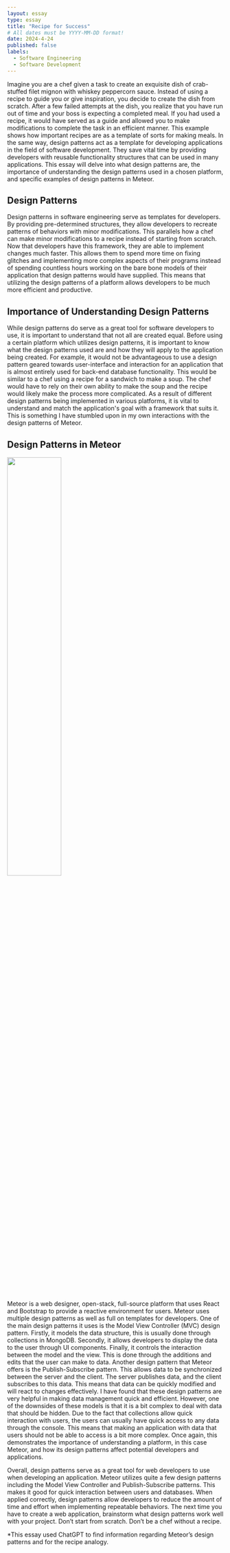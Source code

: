 ```yaml
---
layout: essay
type: essay
title: "Recipe for Success"
# All dates must be YYYY-MM-DD format!
date: 2024-4-24
published: false
labels:
  - Software Engineering
  - Software Development
---
```



Imagine you are a chef given a task to create an exquisite dish of crab-stuffed filet mignon with whiskey peppercorn sauce. Instead of using a recipe to guide you or give inspiration, you decide to create the dish from scratch. After a few failed attempts at the dish, you realize that you have run out of time and your boss is expecting a completed meal. If you had used a recipe, it would have served as a guide and allowed you to make modifications to complete the task in an efficient manner. This example shows how important recipes are as a template of sorts for making meals. In the same way, design patterns act as a template for developing applications in the field of software development. They save vital time by providing developers with reusable functionality structures that can be used in many applications. This essay will delve into what design patterns are, the importance of understanding the design patterns used in a chosen platform, and specific examples of design patterns in Meteor.

<h2>Design Patterns</h2>

Design patterns in software engineering serve as templates for developers. By providing pre-determined structures, they allow developers to recreate patterns of behaviors with minor modifications. This parallels how a chef can make minor modifications to a recipe instead of starting from scratch. Now that developers have this framework, they are able to implement changes much faster. This allows them to spend more time on fixing glitches and implementing more complex aspects of their programs instead of spending countless hours working on the bare bone models of their application that design patterns would have supplied. This means that utilizing the design patterns of a platform allows developers to be much more efficient and productive.

<h2>Importance of Understanding Design Patterns</h2>

While design patterns do serve as a great tool for software developers to use, it is important to understand that not all are created equal. Before using a certain platform which utilizes design patterns, it is important to know what the design patterns used are and how they will apply to the application being created. For example, it would not be advantageous to use a design pattern geared towards user-interface and interaction for an application that is almost entirely used for back-end database functionality. This would be similar to a chef using a recipe for a sandwich to make a soup. The chef would have to rely on their own ability to make the soup and the recipe would likely make the process more complicated. As a result of different design patterns being implemented in various platforms, it is vital to understand and match the application's goal with a framework that suits it. This is something I have stumbled upon in my own interactions with the design patterns of Meteor.

<h2>Design Patterns in Meteor</h2>

<img class="img-fluid" style="width:50%" src="../img/meteor-logo-blue-orange.png">

Meteor is a web designer, open-stack, full-source platform that uses React and Bootstrap to provide a reactive environment for users. Meteor uses multiple design patterns as well as full on templates for developers. One of the main design patterns it uses is the Model View Controller (MVC) design pattern. Firstly, it models the data structure, this is usually done through collections in MongoDB. Secondly, it allows developers to display the data to the user through UI components. Finally, it controls the interaction between the model and the view. This is done through the additions and edits that the user can make to data. Another design pattern that Meteor offers is the Publish-Subscribe pattern. This allows data to be synchronized between the server and the client. The server publishes data, and the client subscribes to this data. This means that data can be quickly modified and will react to changes effectively. I have found that these design patterns are very helpful in making data management quick and efficient. However, one of the downsides of these models is that it is a bit complex to deal with data that should be hidden. Due to the fact that collections allow quick interaction with users, the users can usually have quick access to any data through the console. This means that making an application with data that users should not be able to access is a bit more complex. Once again, this demonstrates the importance of understanding a platform, in this case Meteor, and how its design patterns affect potential developers and applications.

Overall, design patterns serve as a great tool for web developers to use when developing an application. Meteor utilizes quite a few design patterns including the Model View Controller and Publish-Subscribe patterns. This makes it good for quick interaction between users and databases. When applied correctly, design patterns allow developers to reduce the amount of time and effort when implementing repeatable behaviors. The next time you have to create a web application, brainstorm what design patterns work well with your project. Don’t start from scratch. Don’t be a chef without a recipe.

*This essay used ChatGPT to find information regarding Meteor’s design patterns and for the recipe analogy.
